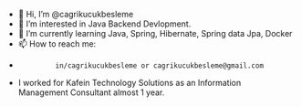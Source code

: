 - 👋 Hi, I’m @cagrikucukbesleme
- 👀 I’m interested in Java Backend Devlopment.
- 🌱 I’m currently learning Java, Spring, Hibernate, Spring data Jpa, Docker
- 📫 How to reach me: 
-              in/cagrikucukbesleme or cagrikucukbesleme@gmail.com
- I worked for Kafein Technology Solutions as an Information Management Consultant almost 1 year.


<!---
cagrikucukbesleme/cagrikucukbesleme is a ✨ special ✨ repository because its `README.md` (this file) appears on your GitHub profile.
You can click the Preview link to take a look at your changes.
--->
